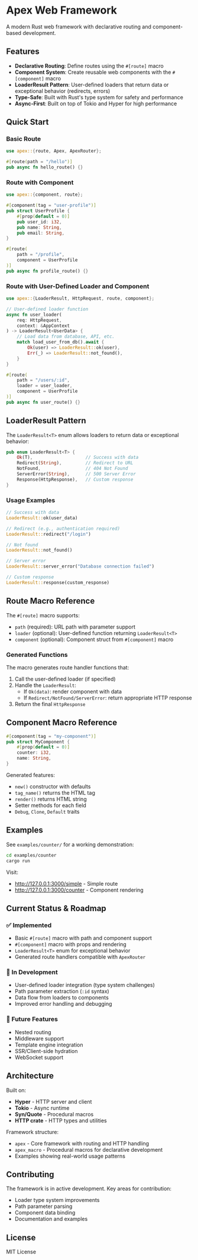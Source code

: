 # Apex Web Framework

A modern Rust web framework with declarative routing and component-based development.

## Features

- **Declarative Routing**: Define routes using the `#[route]` macro
- **Component System**: Create reusable web components with the `#[component]` macro  
- **LoaderResult Pattern**: User-defined loaders that return data or exceptional behavior (redirects, errors)
- **Type-Safe**: Built with Rust's type system for safety and performance
- **Async-First**: Built on top of Tokio and Hyper for high performance

## Quick Start

### Basic Route

```rust
use apex::{route, Apex, ApexRouter};

#[route(path = "/hello")]
pub async fn hello_route() {}
```

### Route with Component

```rust
use apex::{component, route};

#[component(tag = "user-profile")]
pub struct UserProfile {
    #[prop(default = 0)]
    pub user_id: i32,
    pub name: String,
    pub email: String,
}

#[route(
    path = "/profile",
    component = UserProfile
)]
pub async fn profile_route() {}
```

### Route with User-Defined Loader and Component

```rust
use apex::{LoaderResult, HttpRequest, route, component};

// User-defined loader function
async fn user_loader(
    req: HttpRequest, 
    context: &AppContext
) -> LoaderResult<UserData> {
    // Load data from database, API, etc.
    match load_user_from_db().await {
        Ok(user) => LoaderResult::ok(user),
        Err(_) => LoaderResult::not_found(),
    }
}

#[route(
    path = "/users/:id",
    loader = user_loader,
    component = UserProfile
)]
pub async fn user_route() {}
```

## LoaderResult Pattern

The `LoaderResult<T>` enum allows loaders to return data or exceptional behavior:

```rust
pub enum LoaderResult<T> {
    Ok(T),                    // Success with data
    Redirect(String),         // Redirect to URL  
    NotFound,                 // 404 Not Found
    ServerError(String),      // 500 Server Error
    Response(HttpResponse),   // Custom response
}
```

### Usage Examples

```rust
// Success with data
LoaderResult::ok(user_data)

// Redirect (e.g., authentication required)
LoaderResult::redirect("/login")

// Not found
LoaderResult::not_found()

// Server error
LoaderResult::server_error("Database connection failed")

// Custom response
LoaderResult::response(custom_response)
```

## Route Macro Reference

The `#[route]` macro supports:

- `path` (required): URL path with parameter support
- `loader` (optional): User-defined function returning `LoaderResult<T>`
- `component` (optional): Component struct from `#[component]` macro

### Generated Functions

The macro generates route handler functions that:
1. Call the user-defined loader (if specified)
2. Handle the `LoaderResult`:
   - If `Ok(data)`: render component with data
   - If `Redirect/NotFound/ServerError`: return appropriate HTTP response
3. Return the final `HttpResponse`

## Component Macro Reference

```rust
#[component(tag = "my-component")]
pub struct MyComponent {
    #[prop(default = 0)]
    counter: i32,
    name: String,
}
```

Generated features:
- `new()` constructor with defaults
- `tag_name()` returns the HTML tag
- `render()` returns HTML string
- Setter methods for each field
- `Debug`, `Clone`, `Default` traits

## Examples

See `examples/counter/` for a working demonstration:

```bash
cd examples/counter
cargo run
```

Visit:
- http://127.0.0.1:3000/simple - Simple route
- http://127.0.0.1:3000/counter - Component rendering

## Current Status & Roadmap

### ✅ Implemented
- Basic `#[route]` macro with path and component support
- `#[component]` macro with props and rendering
- `LoaderResult<T>` enum for exceptional behavior
- Generated route handlers compatible with `ApexRouter`

### 🚧 In Development  
- User-defined loader integration (type system challenges)
- Path parameter extraction (`:id` syntax)
- Data flow from loaders to components
- Improved error handling and debugging

### 🎯 Future Features
- Nested routing
- Middleware support  
- Template engine integration
- SSR/Client-side hydration
- WebSocket support

## Architecture

Built on:
- **Hyper** - HTTP server and client
- **Tokio** - Async runtime  
- **Syn/Quote** - Procedural macros
- **HTTP crate** - HTTP types and utilities

Framework structure:
- `apex` - Core framework with routing and HTTP handling
- `apex_macro` - Procedural macros for declarative development
- Examples showing real-world usage patterns

## Contributing

The framework is in active development. Key areas for contribution:
- Loader type system improvements
- Path parameter parsing
- Component data binding
- Documentation and examples

## License

MIT License 